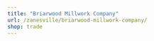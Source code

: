 ```yaml
---
title: "Briarwood Millwork Company"
url: /zanesville/briarwood-millwork-company/
shop: trade
---
```

